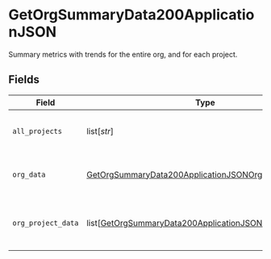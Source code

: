 # GetOrgSummaryData200ApplicationJSON

Summary metrics with trends for the entire org, and for each project.


## Fields

| Field                                                                                                                                   | Type                                                                                                                                    | Required                                                                                                                                | Description                                                                                                                             |
| --------------------------------------------------------------------------------------------------------------------------------------- | --------------------------------------------------------------------------------------------------------------------------------------- | --------------------------------------------------------------------------------------------------------------------------------------- | --------------------------------------------------------------------------------------------------------------------------------------- |
| `all_projects`                                                                                                                          | list[*str*]                                                                                                                             | :heavy_check_mark:                                                                                                                      | A list of all the project names in the organization.                                                                                    |
| `org_data`                                                                                                                              | [GetOrgSummaryData200ApplicationJSONOrgData](../../models/operations/getorgsummarydata200applicationjsonorgdata.md)                     | :heavy_check_mark:                                                                                                                      | Aggregated metrics for an org, with trends.                                                                                             |
| `org_project_data`                                                                                                                      | list[[GetOrgSummaryData200ApplicationJSONOrgProjectData](../../models/operations/getorgsummarydata200applicationjsonorgprojectdata.md)] | :heavy_check_mark:                                                                                                                      | Metrics for a single project, across all branches                                                                                       |